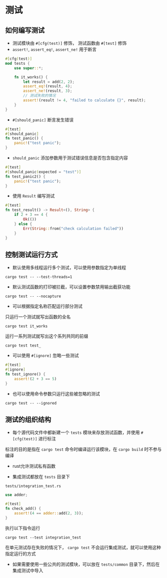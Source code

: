 # 测试

## 如何编写测试

* 测试模块由 `#[cfg(test)]` 修饰， 测试函数由 `#[test]` 修饰
* `assert!`, `assert_eq!`, `assert_ne!` 用于断言

```rust
#[cfg(test)]
mod tests {
    use super::*;

    fn it_works() {
        let result = add(2, 2);
        assert_eq!(result, 4);
        assert_ne!(result, 3);
        // 测试失败的情况
        assert!(result != 4, "failed to calculate {}", result);
    }
}
```

* `#[should_panic]` 断言发生错误

```rust
#[test]
#[should_panic]
fn test_panic() {
    panic!("test panic");
}
```

* `should_panic` 添加参数用于测试错误信息是否包含指定内容

```rust
#[test]
#[should_panic(expected = "test")]
fn test_panic2() {
    panic!("test panic");
}
```

* 使用 `Result` 编写测试

```rust
#[test]
fn test_result() -> Result<(), String> {
    if 2 + 3 == 4 {
        Ok(())
    } else {
        Err(String::from("check calculation failed"))
    }
}
```

## 控制测试运行方式

* 默认使用多线程运行多个测试，可以使用参数指定为单线程

```
cargo test -- --test-threads=1
```

* 默认测试函数的打印被拦截，可以设置参数禁用输出截获功能

```
cargo test -- --nocapture
```

* 可以根据指定名称匹配运行部分测试

只运行一个测试就写出函数的全名

```
cargo test it_works
```

运行一系列测试就写出这个系列共同的前缀

```
cargo test test_
```

* 可以使用 `#[ignore]` 忽略一些测试

```rust
#[test]
#[ignore]
fn test_ignore() {
    assert!(2 + 3 == 5)
}
```

* 也可以使用命令参数只运行这些被忽略的测试

```
cargo test -- --ignored
```

## 测试的组织结构

* 每个源代码文件中都新建一个 `tests` 模块来存放测试函数，并使用 `#[cfg(test)]` 进行标注

标注的目的是指在 `cargo test` 命令时编译运行该模块，在 `cargo build` 时不参与编译

* rust允许测试私有函数

* 集成测试都放在 `tests` 目录下

`tests/integration_test.rs`

```rust
use adder;

#[test]
fn check_add() {
    assert!(4 == adder::add(2, 3));
}
```

执行以下指令运行

```
cargo test --test integration_test
```

在单元测试存在失败的情况下， `cargo test` 不会运行集成测试，就可以使用这种指定运行的方式

* 如果需要使用一些公共的测试模块，可以放在 `tests/common` 目录下，然后在集成测试中导入

